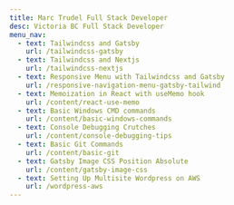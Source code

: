 ```yaml
---
title: Marc Trudel Full Stack Developer
desc: Victoria BC Full Stack Developer
menu_nav:
  - text: Tailwindcss and Gatsby
    url: /tailwindcss-gatsby
  - text: Tailwindcss and Nextjs
    url: /tailwindcss-nextjs
  - text: Responsive Menu with Tailwindcss and Gatsby
    url: /responsive-navigation-menu-gatsby-tailwind
  - text: Memoization in React with useMemo hook
    url: /content/react-use-memo
  - text: Basic Windows CMD commands
    url: /content/basic-windows-commands
  - text: Console Debugging Crutches
    url: /content/console-debugging-tips 
  - text: Basic Git Commands
    url: /content/basic-git
  - text: Gatsby Image CSS Position Absolute
    url: /content/gatsby-image-css 
  - text: Setting Up Multisite Wordpress on AWS
    url: /wordpress-aws
---
```


